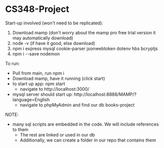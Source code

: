 # CS348-Project

Start-up involved (won't need to be replicated):

1. Download mamp (don't worry about the mamp pro free trial version it may automatically download)
2. node -v (if have it good, else download)
3. npm i express mysql cookie-parser jsonwebtoken dotenv hbs bcryptjs
4. npm i --save nodemon


To run:
- Pull from main, run npm i
- Download mamp, have it running (click start)
- to start up app: npm start 
  - navigate to http://localhost:3000/
- mysql server should start up: http://localhost:8888/MAMP/?language=English
  - navigate to phpMyAdmin and find our db books-project
  
NOTE:
- many sql scripts are embedded in the code. We will include references to them
  - The rest are linked or used in our db
  - Additionally, we can create a folder in our repo that contains them
